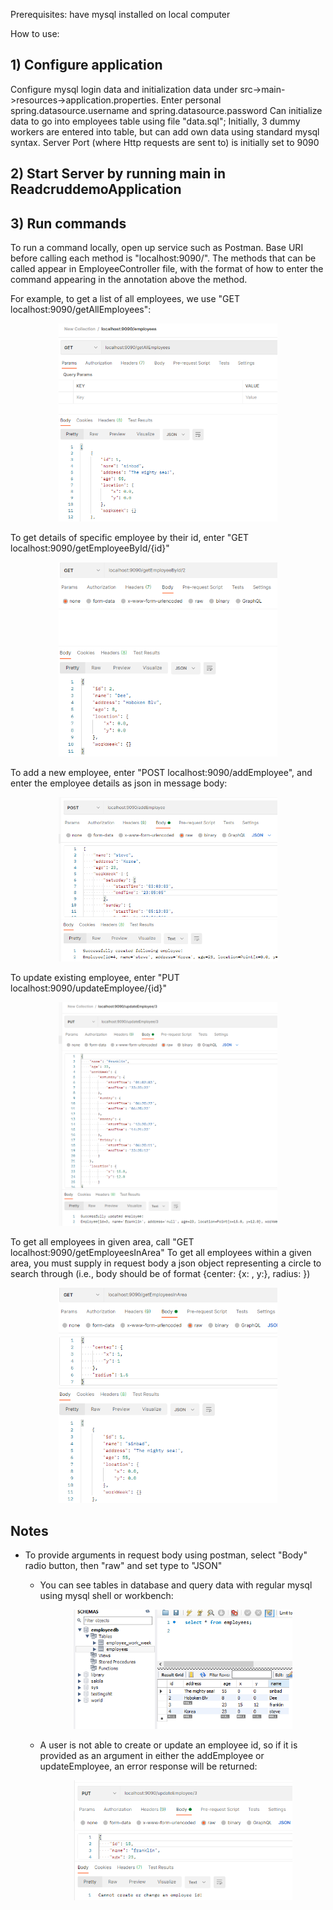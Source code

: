 Prerequisites: have mysql installed on local computer

How to use:
<h2> 1) Configure application</h2> 
Configure mysql login data and initialization data under src->main->resources->application.properties.
Enter personal spring.datasource.username and spring.datasource.password
Can initialize data to go into employees table using file "data.sql"; Initially, 3 dummy workers are entered into table, but can 
add own data using standard mysql syntax. 
Server Port (where Http requests are sent to) is initially set to 9090

<h2> 2) Start Server by running main in ReadcruddemoApplication</h2>


<h2> 3) Run commands</h2>
To run a command locally, open up service such as Postman.
Base URI before calling each method is "localhost:9090/".
The methods that can be called appear in EmployeeController file, with the format of how to enter the command
appearing in the annotation above the method.

For  example, to get a list of all employees, we use "GET localhost:9090/getAllEmployees":
 
<p align="center">
  <img src="snapshots/getAll.PNG" width="350" title="getAllEmployees">
</p>

To get details of specific employee by their id, enter "GET localhost:9090/getEmployeeById/{id}"
<p align="center">
  <img src="snapshots/getById.PNG" width="350" title="getById">
</p>

To add a new employee, enter "POST localhost:9090/addEmployee", and enter the employee details as json in message body:
<p align="center">
  <img src="snapshots/addEmployee.PNG" width="350" title="addEmployee">
</p>

To update existing employee, enter "PUT localhost:9090/updateEmployee/{id}"
<p align="center">
  <img src="snapshots/updateEmployee.PNG" width="350" title="updateEmployee">
</p>

To get all employees in given area, call "GET localhost:9090/getEmployeesInArea"
To get all employees within a given area, you must supply in request body a json object representing 
a circle to search through (i.e., body should be of format {center: {x: , y:}, radius: })

<p align="center">
  <img src="/snapshots/getInArea.PNG" width="350" title="getInArea">
</p>

<h2> Notes </h2>
<ul>
<li>To provide arguments in request body using postman, select "Body" radio button, then "raw" and set type to "JSON"</li> 

<ul>
<li>You can see tables in database and query data with regular mysql using mysql shell or workbench: </li> 
<p align="center">
  <img src="snapshots/mysql.PNG" width="350" title="mysql">
</p>

<li>A user is not able to create or update an employee id, so if it is provided as an argument in either the 
addEmployee or updateEmployee, an error response will be returned: </li>
<p align="center">
  <img src="snapshots/iderror.PNG" width="350" title="iderror">
</p>
</ul>